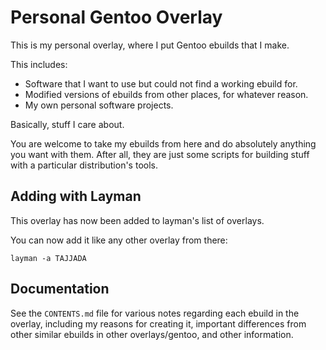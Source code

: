 # Personal Gentoo Overlay

This is my personal overlay, where I put Gentoo ebuilds that I make.

This includes:
- Software that I want to use but could not find a working ebuild for.
- Modified versions of ebuilds from other places, for whatever reason.
- My own personal software projects.

Basically, stuff I care about.

You are welcome to take my ebuilds from here and do absolutely anything
you want with them. After all, they are just some scripts for building stuff
with a particular distribution's tools.


## Adding with Layman

This overlay has now been added to layman's list of overlays.

You can now add it like any other overlay from there:

```
layman -a TAJJADA
```

## Documentation

See the `CONTENTS.md` file for various notes regarding each ebuild in the
overlay, including my reasons for creating it, important differences from
other similar ebuilds in other overlays/gentoo, and other information.

